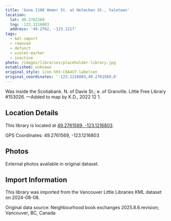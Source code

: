 ```yaml
---
title: 'Gone.1108 Homer St. at Helmcken St., Yaletown'
location:
  lat: 49.2761569
  lng: -123.1216803
  address: '49.2762, -123.1217'
tags:
  - kml-import
  - removed
  - defunct
  - violet-marker
  - inactive
photo: /images/libraries/placeholder-library.jpg
established: unknown
original_style: icon-503-C6A4CF-labelson
original_coordinates: '-123.1216803,49.2761569,0'
---
```

Was inside the Scotiabank.
N. of Davie St.; e. of Granville.
Little Free Library #153026.
—Added to map by K.D., 2022 12 1.  

## Location Details

This library is located at [49.2761569, -123.1216803](https://www.google.com/maps?q=49.2761569,-123.1216803).

GPS Coordinates: 49.2761569, -123.1216803

## Photos

External photos available in original dataset.

## Import Information

This library was imported from the Vancouver Little Libraries KML dataset on 2024-08-08.

Original data source: Neighbourhood book exchanges 2025.8.6.revision; Vancouver, BC, Canada
